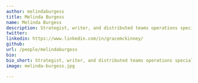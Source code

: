 ```yaml
---
author: melindaburgess
title: Melinda Burgess
name: Melinda Burgess
description: Strategist, writer, and distributed teams operations specialist
twitter: 
linkedin: https://www.linkedin.com/in/gracemckinney/
github: 
url: /people/melindaburgess
bio: 
bio_short: Strategist, writer, and distributed teams operations specialist
image: melinda-burgess.jpg

---
```

